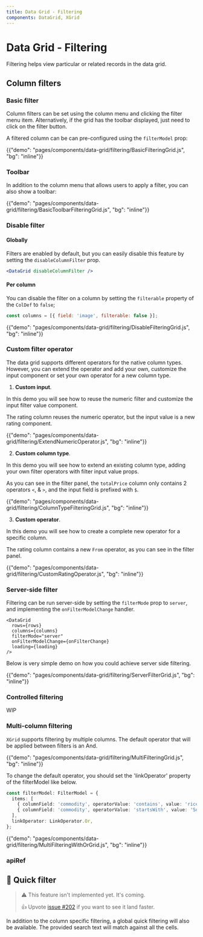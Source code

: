```yaml
---
title: Data Grid - Filtering
components: DataGrid, XGrid
---
```


# Data Grid - Filtering

<p class="description">Filtering helps view particular or related records in the data grid.</p>

## Column filters

### Basic filter

Column filters can be set using the column menu and clicking the filter menu item.
Alternatively, if the grid has the toolbar displayed, just need to click on the filter button.

A filtered column can be can pre-configured using the `filterModel` prop:

{{"demo": "pages/components/data-grid/filtering/BasicFilteringGrid.js", "bg": "inline"}}

### Toolbar

In addition to the column menu that allows users to apply a filter, you can also show a toolbar:

{{"demo": "pages/components/data-grid/filtering/BasicToolbarFilteringGrid.js", "bg": "inline"}}

### Disable filter

#### Globally

Filters are enabled by default, but you can easily disable this feature by setting the `disableColumnFilter` prop.

```jsx
<DataGrid disableColumnFilter />
```

#### Per column

You can disable the filter on a column by setting the `filterable` property of the `ColDef` to `false`;

```js
const columns = [{ field: 'image', filterable: false }];
```

{{"demo": "pages/components/data-grid/filtering/DisableFilteringGrid.js", "bg": "inline"}}

### Custom filter operator

The data grid supports different operators for the native column types.
However, you can extend the operator and add your own, customize the input component or set your own operator for a new column type.

1. **Custom input**.

In this demo you will see how to reuse the numeric filter and customize the input filter value component.

The rating column reuses the numeric operator, but the input value is a new rating component.

{{"demo": "pages/components/data-grid/filtering/ExtendNumericOperator.js", "bg": "inline"}}

2. **Custom column type**.

In this demo you will see how to extend an existing column type, adding your own filter operators with filter input value props.

As you can see in the filter panel, the `totalPrice` column only contains 2 operators `<`, & `>`, and the input field is prefixed with `$`.

{{"demo": "pages/components/data-grid/filtering/ColumnTypeFilteringGrid.js", "bg": "inline"}}

3. **Custom operator**.

In this demo you will see how to create a complete new operator for a specific column.

The rating column contains a new `From` operator, as you can see in the filter panel.

{{"demo": "pages/components/data-grid/filtering/CustomRatingOperator.js", "bg": "inline"}}

### Server-side filter

Filtering can be run server-side by setting the `filterMode` prop to `server`, and implementing the `onFilterModelChange` handler.

```tsx
<DataGrid
  rows={rows}
  columns={columns}
  filterMode="server"
  onFilterModelChange={onFilterChange}
  loading={loading}
/>
```

Below is very simple demo on how you could achieve server side filtering.

{{"demo": "pages/components/data-grid/filtering/ServerFilterGrid.js", "bg": "inline"}}

### Controlled filtering

WIP

### Multi-column filtering <span class="pro"></span>

`XGrid` supports filtering by multiple columns.
The default operator that will be applied between filters is an And.

{{"demo": "pages/components/data-grid/filtering/MultiFilteringGrid.js", "bg": "inline"}}

To change the default operator, you should set the 'linkOperator' property of the filterModel like below.

```ts
const filterModel: FilterModel = {
  items: [
    { columnField: 'commodity', operatorValue: 'contains', value: 'rice' },
    { columnField: 'commodity', operatorValue: 'startsWith', value: 'Soy' },
  ],
  linkOperator: LinkOperator.Or,
};
```

{{"demo": "pages/components/data-grid/filtering/MultiFilteringWithOrGrid.js", "bg": "inline"}}

### apiRef <span class="pro"></span>

<!-- https://master--material-ui-x.netlify.app/components/data-grid/rows/#apiref -->

## 🚧 Quick filter

> ⚠️ This feature isn't implemented yet. It's coming.
>
> 👍 Upvote [issue #202](https://github.com/mui-org/material-ui-x/issues/202) if you want to see it land faster.

In addition to the column specific filtering, a global quick filtering will also be available.
The provided search text will match against all the cells.

